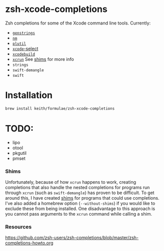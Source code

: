 # zsh-xcode-completions

Zsh completions for some of the Xcode command line tools. Currently:

- [`genstrings`](https://developer.apple.com/library/mac/documentation/Darwin/Reference/ManPages/man1/genstrings.1.html)
- [`nm`](https://developer.apple.com/library/mac/documentation/Darwin/Reference/ManPages/man1/nm.1.html)
- [`plutil`](https://developer.apple.com/legacy/library/documentation/Darwin/Reference/ManPages/man1/plutil.1.html)
- [`xcode`-select](https://developer.apple.com/library/mac/documentation/Darwin/Reference/ManPages/man1/xcode-select.1.html)
- [`xcodebuild`](https://developer.apple.com/library/mac/documentation/Darwin/Reference/ManPages/man1/xcodebuild.1.html)
- [`xcrun`](https://developer.apple.com/library/mac/documentation/Darwin/Reference/ManPages/man1/xcrun.1.html) See [shims](#shims) for more info
- `strings`
- `swift-demangle`
- `swift`

# Installation

```sh
brew install keith/formulae/zsh-xcode-completions
```

# TODO:

- lipo
- otool
- pkgutil
- pmset

### Shims

Unfortunately, because of how `xcrun` happens to work, creating
completions that also handle the nested completions for programs run
through `xcrun` (such as `swift-demangle`) has proven to be difficult.
To get around this, I have created [shims](bin) for programs that could
use completions. I've also added a homebrew option (`--without-shims`)
if you would like to exclude these from being installed. One
disadvantage to this approach is you cannot pass arguments to the
`xcrun` command while calling a shim.

### Resources

<https://github.com/zsh-users/zsh-completions/blob/master/zsh-completions-howto.org>
